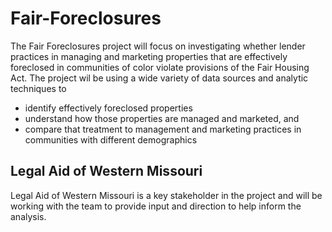 # Fair-Foreclosures
The Fair Foreclosures project will focus on investigating whether lender practices in managing and marketing properties that are effectively foreclosed in communities of color violate provisions of the Fair Housing Act. The project wil be using a wide variety of data sources and analytic techniques to 
* identify effectively foreclosed properties
* understand how those properties are managed and marketed, and
* compare that treatment to management and marketing practices in communities with different demographics

## Legal Aid of Western Missouri
Legal Aid of Western Missouri is a key stakeholder in the project and will be working with the team to provide input and direction to help inform the analysis.

